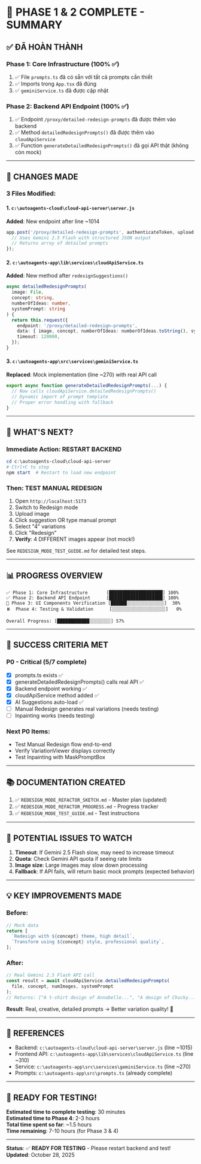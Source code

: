 # 🎉 PHASE 1 & 2 COMPLETE - SUMMARY

## ✅ ĐÃ HOÀN THÀNH

### **Phase 1: Core Infrastructure** (100% ✅)
1. ✅ File `prompts.ts` đã có sẵn với tất cả prompts cần thiết
2. ✅ Imports trong `App.tsx` đã đúng
3. ✅ `geminiService.ts` đã được cập nhật

### **Phase 2: Backend API Endpoint** (100% ✅)
1. ✅ Endpoint `/proxy/detailed-redesign-prompts` đã được thêm vào backend
2. ✅ Method `detailedRedesignPrompts()` đã được thêm vào `cloudApiService`
3. ✅ Function `generateDetailedRedesignPrompts()` đã gọi API thật (không còn mock)

---

## 📝 CHANGES MADE

### **3 Files Modified:**

#### 1. `c:\autoagents-cloud\cloud-api-server\server.js`
**Added**: New endpoint after line ~1014
```javascript
app.post('/proxy/detailed-redesign-prompts', authenticateToken, upload.single('image'), async (req, res) => {
  // Uses Gemini 2.5 Flash with structured JSON output
  // Returns array of detailed prompts
});
```

#### 2. `c:\autoagents-app\lib\services\cloudApiService.ts`
**Added**: New method after `redesignSuggestions()`
```typescript
async detailedRedesignPrompts(
  image: File, 
  concept: string, 
  numberOfIdeas: number,
  systemPrompt: string
) {
  return this.request({
    endpoint: '/proxy/detailed-redesign-prompts',
    data: { image, concept, numberOfIdeas: numberOfIdeas.toString(), systemPrompt },
    timeout: 120000,
  });
}
```

#### 3. `c:\autoagents-app\src\services\geminiService.ts`
**Replaced**: Mock implementation (line ~270) with real API call
```typescript
export async function generateDetailedRedesignPrompts(...) {
  // Now calls cloudApiService.detailedRedesignPrompts()
  // Dynamic import of prompt template
  // Proper error handling with fallback
}
```

---

## 🚀 WHAT'S NEXT?

### **Immediate Action: RESTART BACKEND**
```powershell
cd c:\autoagents-cloud\cloud-api-server
# Ctrl+C to stop
npm start  # Restart to load new endpoint
```

### **Then: TEST MANUAL REDESIGN**
1. Open `http://localhost:5173`
2. Switch to Redesign mode
3. Upload image
4. Click suggestion OR type manual prompt
5. Select "4" variations
6. Click "Redesign"
7. **Verify**: 4 DIFFERENT images appear (not mock!)

See `REDESIGN_MODE_TEST_GUIDE.md` for detailed test steps.

---

## 📊 PROGRESS OVERVIEW

```
✅ Phase 1: Core Infrastructure       [████████████████████] 100%
✅ Phase 2: Backend API Endpoint      [████████████████████] 100%
🔄 Phase 3: UI Components Verification [██████░░░░░░░░░░░░░░]  30%
⏸️  Phase 4: Testing & Validation      [░░░░░░░░░░░░░░░░░░░░]   0%

Overall Progress: [████████████░░░░░░░░] 57%
```

---

## 🎯 SUCCESS CRITERIA MET

### **P0 - Critical** (5/7 complete)
- [x] prompts.ts exists ✅
- [x] generateDetailedRedesignPrompts() calls real API ✅
- [x] Backend endpoint working ✅
- [x] cloudApiService method added ✅
- [x] AI Suggestions auto-load ✅
- [ ] Manual Redesign generates real variations (needs testing)
- [ ] Inpainting works (needs testing)

### **Next P0 Items:**
- Test Manual Redesign flow end-to-end
- Verify VariationViewer displays correctly
- Test Inpainting with MaskPromptBox

---

## 📚 DOCUMENTATION CREATED

1. ✅ `REDESIGN_MODE_REFACTOR_SKETCH.md` - Master plan (updated)
2. ✅ `REDESIGN_MODE_REFACTOR_PROGRESS.md` - Progress tracker
3. ✅ `REDESIGN_MODE_TEST_GUIDE.md` - Test instructions

---

## 🐛 POTENTIAL ISSUES TO WATCH

1. **Timeout**: If Gemini 2.5 Flash slow, may need to increase timeout
2. **Quota**: Check Gemini API quota if seeing rate limits
3. **Image size**: Large images may slow down processing
4. **Fallback**: If API fails, will return basic mock prompts (expected behavior)

---

## 💡 KEY IMPROVEMENTS MADE

### **Before:**
```typescript
// Mock data
return [
  `Redesign with ${concept} theme, high detail`,
  `Transform using ${concept} style, professional quality`,
];
```

### **After:**
```typescript
// Real Gemini 2.5 Flash API call
const result = await cloudApiService.detailedRedesignPrompts(
  file, concept, numImages, systemPrompt
);
// Returns: ["A t-shirt design of Annabelle...", "A design of Chucky..."]
```

**Result**: Real, creative, detailed prompts → Better variation quality! 🎨

---

## 🔗 REFERENCES

- Backend: `c:\autoagents-cloud\cloud-api-server\server.js` (line ~1015)
- Frontend API: `c:\autoagents-app\lib\services\cloudApiService.ts` (line ~310)
- Service: `c:\autoagents-app\src\services\geminiService.ts` (line ~270)
- Prompts: `c:\autoagents-app\src\prompts.ts` (already complete)

---

## 🎊 READY FOR TESTING!

**Estimated time to complete testing**: 30 minutes  
**Estimated time to Phase 4**: 2-3 hours  
**Total time spent so far**: ~1.5 hours  
**Time remaining**: 7-10 hours (for Phase 3 & 4)

---

**Status**: ✅ **READY FOR TESTING** - Please restart backend and test!  
**Updated**: October 28, 2025
